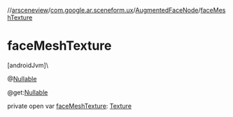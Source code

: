//[arsceneview](../../../index.md)/[com.google.ar.sceneform.ux](../index.md)/[AugmentedFaceNode](index.md)/[faceMeshTexture](face-mesh-texture.md)

# faceMeshTexture

[androidJvm]\

@[Nullable](https://developer.android.com/reference/kotlin/androidx/annotation/Nullable.html)

@get:[Nullable](https://developer.android.com/reference/kotlin/androidx/annotation/Nullable.html)

private open var [faceMeshTexture](face-mesh-texture.md): [Texture](../../../../arsceneview/com.google.ar.sceneform.rendering/-texture/index.md)
